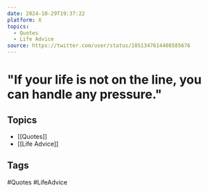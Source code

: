```yaml
---
date: 2024-10-29T19:37:22
platform: X
topics:
  - Quotes
  - Life Advice
source: https://twitter.com/user/status/1851347614408585676
---
```

# "If your life is not on the line, you can handle any pressure."

## Topics
- [[Quotes]]
- [[Life Advice]]

## Tags
#Quotes #LifeAdvice